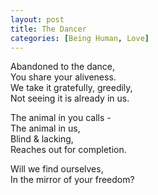```yaml
---
layout: post
title: The Dancer
categories: [Being Human, Love]
---
```


Abandoned to the dance,  
You share your aliveness.  
We take it gratefully, greedily,  
Not seeing it is already in us.

The animal in you calls -  
The animal in us,  
Blind & lacking,  
Reaches out for completion.

Will we find ourselves,  
In the mirror of your freedom?